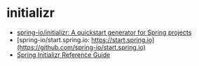 # initializr

- [spring-io/initializr: A quickstart generator for Spring projects](https://github.com/spring-io/initializr)
- [spring-io/start.spring.io: https://start.spring.io](https://github.com/spring-io/start.spring.io)
- [Spring Initializr Reference Guide](https://docs.spring.io/initializr/docs/current/reference/html/)
